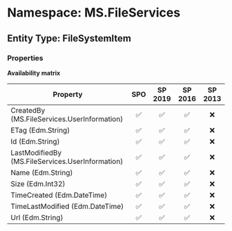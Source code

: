 # Namespace: MS.FileServices

## Entity Type: FileSystemItem

### Properties

**Availability matrix**

Property | SPO | SP 2019 | SP 2016 | SP 2013
----------|:---:|:-------:|:-------:|:-------:
CreatedBy (MS.FileServices.UserInformation) | ✅ | ✅ | ✅ | ❌
ETag (Edm.String) | ✅ | ✅ | ✅ | ❌
Id (Edm.String) | ✅ | ✅ | ✅ | ❌
LastModifiedBy (MS.FileServices.UserInformation) | ✅ | ✅ | ✅ | ❌
Name (Edm.String) | ✅ | ✅ | ✅ | ❌
Size (Edm.Int32) | ✅ | ✅ | ✅ | ❌
TimeCreated (Edm.DateTime) | ✅ | ✅ | ✅ | ❌
TimeLastModified (Edm.DateTime) | ✅ | ✅ | ✅ | ❌
Url (Edm.String) | ✅ | ✅ | ✅ | ❌